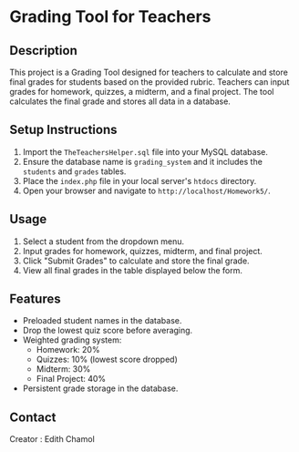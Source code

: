 # Grading Tool for Teachers

## Description
This project is a Grading Tool designed for teachers to calculate and store final grades for students based on the provided rubric. Teachers can input grades for homework, quizzes, a midterm, and a final project. The tool calculates the final grade and stores all data in a database.

## Setup Instructions
1. Import the `TheTeachersHelper.sql` file into your MySQL database.
2. Ensure the database name is `grading_system` and it includes the `students` and `grades` tables.
3. Place the `index.php` file in your local server's `htdocs` directory.
4. Open your browser and navigate to `http://localhost/Homework5/`.

## Usage
1. Select a student from the dropdown menu.
2. Input grades for homework, quizzes, midterm, and final project.
3. Click "Submit Grades" to calculate and store the final grade.
4. View all final grades in the table displayed below the form.

## Features
- Preloaded student names in the database.
- Drop the lowest quiz score before averaging.
- Weighted grading system:
  - Homework: 20%
  - Quizzes: 10% (lowest score dropped)
  - Midterm: 30%
  - Final Project: 40%
- Persistent grade storage in the database.

## Contact
Creator : Edith Chamol


